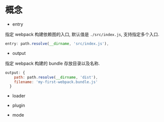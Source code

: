 # 概念

- entry

指定 webpack 构建依赖图的入口, 默认值是 `./src/index.js`, 支持指定多个入口.

```js
entry: path.resolve(__dirname, 'src/index.js'),
```

- output

指定 webpack 构建的 bundle 存放目录以及名称.

```js
output: {
    path: path.resolve(__dirname, 'dist'),
    filename: 'my-first-webpack.bundle.js'
  }
```

- loader

- plugin

- mode
